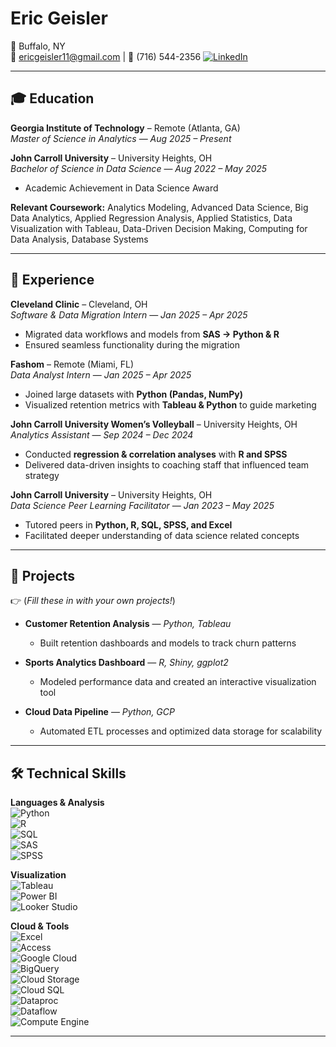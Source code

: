 # Eric Geisler

📍 Buffalo, NY  
📧 [ericgeisler11@gmail.com](mailto:ericgeisler11@gmail.com) | 📱 (716) 544-2356 
[![LinkedIn](https://img.shields.io/badge/LinkedIn-0A66C2?style=for-the-badge&logo=linkedin&logoColor=white)](https://linkedin.com/in/ericgeisler/)

---

## 🎓 Education  

**Georgia Institute of Technology** – Remote (Atlanta, GA)  
*Master of Science in Analytics* — *Aug 2025 – Present*  

**John Carroll University** – University Heights, OH  
*Bachelor of Science in Data Science* — *Aug 2022 – May 2025*    
- Academic Achievement in Data Science Award  

**Relevant Coursework:** Analytics Modeling, Advanced Data Science, Big Data Analytics, Applied Regression Analysis, Applied Statistics, Data Visualization with Tableau, Data-Driven Decision Making, Computing for Data Analysis, Database Systems

---

## 💼 Experience  

**Cleveland Clinic** – Cleveland, OH  
*Software & Data Migration Intern* — *Jan 2025 – Apr 2025*  
- Migrated data workflows and models from **SAS → Python & R**  
- Ensured seamless functionality during the migration  

**Fashom** – Remote (Miami, FL)  
*Data Analyst Intern* — *Jan 2025 – Apr 2025*  
- Joined large datasets with **Python (Pandas, NumPy)**  
- Visualized retention metrics with **Tableau & Python** to guide marketing  

**John Carroll University Women’s Volleyball** – University Heights, OH  
*Analytics Assistant* — *Sep 2024 – Dec 2024*  
- Conducted **regression & correlation analyses** with **R and SPSS**  
- Delivered data-driven insights to coaching staff that influenced team strategy 

**John Carroll University** – University Heights, OH  
*Data Science Peer Learning Facilitator* — *Jan 2023 – May 2025*  
- Tutored peers in **Python, R, SQL, SPSS, and Excel**  
- Facilitated deeper understanding of data science related concepts  

---

## 📂 Projects  

👉 (*Fill these in with your own projects!*)  

- **Customer Retention Analysis** — *Python, Tableau*  
  - Built retention dashboards and models to track churn patterns  

- **Sports Analytics Dashboard** — *R, Shiny, ggplot2*  
  - Modeled performance data and created an interactive visualization tool  

- **Cloud Data Pipeline** — *Python, GCP*  
  - Automated ETL processes and optimized data storage for scalability  

---

## 🛠️ Technical Skills  

**Languages & Analysis**  
![Python](https://img.shields.io/badge/Python-3776AB?style=for-the-badge&logo=python&logoColor=white)  
![R](https://img.shields.io/badge/R-276DC3?style=for-the-badge&logo=r&logoColor=white)  
![SQL](https://img.shields.io/badge/SQL-336791?style=for-the-badge&logo=postgresql&logoColor=white)  
![SAS](https://img.shields.io/badge/SAS-004B87?style=for-the-badge&logo=sas&logoColor=white)  
![SPSS](https://img.shields.io/badge/SPSS-052FAD?style=for-the-badge&logo=ibm&logoColor=white)  

**Visualization**  
![Tableau](https://img.shields.io/badge/Tableau-E97627?style=for-the-badge&logo=tableau&logoColor=white)  
![Power BI](https://img.shields.io/badge/Power%20BI-F2C811?style=for-the-badge&logo=powerbi&logoColor=black)  
![Looker Studio](https://img.shields.io/badge/Looker%20Studio-4285F4?style=for-the-badge&logo=looker&logoColor=white)  

**Cloud & Tools**  
![Excel](https://img.shields.io/badge/Excel-217346?style=for-the-badge&logo=microsoftexcel&logoColor=white)  
![Access](https://img.shields.io/badge/Access-A4373A?style=for-the-badge&logo=microsoftaccess&logoColor=white)  
![Google Cloud](https://img.shields.io/badge/Google%20Cloud-4285F4?style=for-the-badge&logo=googlecloud&logoColor=white)  
![BigQuery](https://img.shields.io/badge/BigQuery-669DF6?style=for-the-badge&logo=googlebigquery&logoColor=white)  
![Cloud Storage](https://img.shields.io/badge/Cloud%20Storage-1a73e8?style=for-the-badge&logo=googlecloud&logoColor=white)  
![Cloud SQL](https://img.shields.io/badge/Cloud%20SQL-4285F4?style=for-the-badge&logo=googlecloud&logoColor=white)  
![Dataproc](https://img.shields.io/badge/Dataproc-4285F4?style=for-the-badge&logo=googlecloud&logoColor=white)  
![Dataflow](https://img.shields.io/badge/Dataflow-4285F4?style=for-the-badge&logo=googlecloud&logoColor=white)  
![Compute Engine](https://img.shields.io/badge/Compute%20Engine-4285F4?style=for-the-badge&logo=googlecloud&logoColor=white)  
 

---

